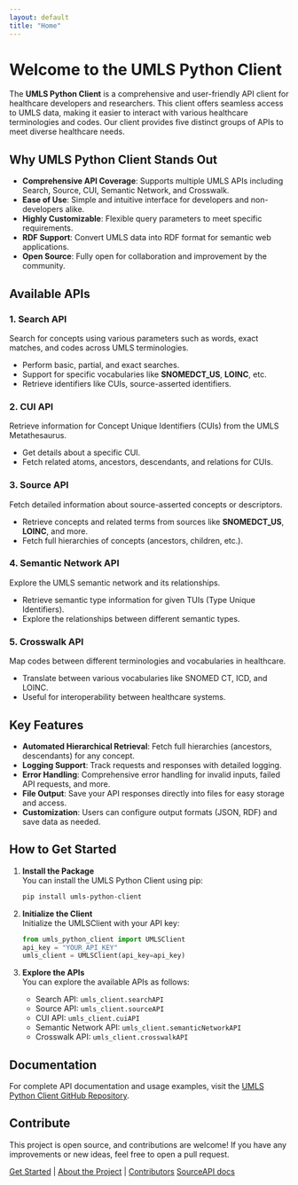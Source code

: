 ```yaml
---
layout: default
title: "Home"
---
```


# Welcome to the UMLS Python Client

The **UMLS Python Client** is a comprehensive and user-friendly API client for healthcare developers and researchers.
This client offers seamless access to UMLS data, making it easier to interact with various healthcare terminologies and codes. 
Our client provides five distinct groups of APIs to meet diverse healthcare needs.

## Why UMLS Python Client Stands Out
- **Comprehensive API Coverage**: Supports multiple UMLS APIs including Search, Source, CUI, Semantic Network, and Crosswalk.
- **Ease of Use**: Simple and intuitive interface for developers and non-developers alike.
- **Highly Customizable**: Flexible query parameters to meet specific requirements.
- **RDF Support**: Convert UMLS data into RDF format for semantic web applications.
- **Open Source**: Fully open for collaboration and improvement by the community.

## Available APIs

### 1. Search API
Search for concepts using various parameters such as words, exact matches, and codes across UMLS terminologies.
- Perform basic, partial, and exact searches.
- Support for specific vocabularies like **SNOMEDCT_US**, **LOINC**, etc.
- Retrieve identifiers like CUIs, source-asserted identifiers.

### 2. CUI API
Retrieve information for Concept Unique Identifiers (CUIs) from the UMLS Metathesaurus.
- Get details about a specific CUI.
- Fetch related atoms, ancestors, descendants, and relations for CUIs.

### 3. Source API
Fetch detailed information about source-asserted concepts or descriptors.
- Retrieve concepts and related terms from sources like **SNOMEDCT_US**, **LOINC**, and more.
- Fetch full hierarchies of concepts (ancestors, children, etc.).

### 4. Semantic Network API
Explore the UMLS semantic network and its relationships.
- Retrieve semantic type information for given TUIs (Type Unique Identifiers).
- Explore the relationships between different semantic types.

### 5. Crosswalk API
Map codes between different terminologies and vocabularies in healthcare.
- Translate between various vocabularies like SNOMED CT, ICD, and LOINC.
- Useful for interoperability between healthcare systems.

## Key Features
- **Automated Hierarchical Retrieval**: Fetch full hierarchies (ancestors, descendants) for any concept.
- **Logging Support**: Track requests and responses with detailed logging.
- **Error Handling**: Comprehensive error handling for invalid inputs, failed API requests, and more.
- **File Output**: Save your API responses directly into files for easy storage and access.
- **Customization**: Users can configure output formats (JSON, RDF) and save data as needed.

## How to Get Started

1. **Install the Package**  
   You can install the UMLS Python Client using pip:

   ```bash
   pip install umls-python-client
   ```

2. **Initialize the Client**  
   Initialize the UMLSClient with your API key:

   ```python
   from umls_python_client import UMLSClient
   api_key = "YOUR_API_KEY"
   umls_client = UMLSClient(api_key=api_key)
   ```

3. **Explore the APIs**  
   You can explore the available APIs as follows:

   - Search API: `umls_client.searchAPI`
   - Source API: `umls_client.sourceAPI`
   - CUI API: `umls_client.cuiAPI`
   - Semantic Network API: `umls_client.semanticNetworkAPI`
   - Crosswalk API: `umls_client.crosswalkAPI`

## Documentation
For complete API documentation and usage examples, visit the [UMLS Python Client GitHub Repository](https://github.com/palasht75/umls-client).

## Contribute
This project is open source, and contributions are welcome! If you have any improvements or new ideas, feel free to open a pull request.

[Get Started](/umls-python-client-homepage/docs) | [About the Project](/umls-python-client-homepage/about) | [Contributors](/umls-python-client-homepage/contributors) 
[SourceAPI docs]((/umls-python-client-homepage/sourceAPI))


